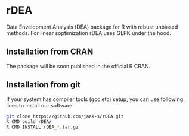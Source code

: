 rDEA
====

Data Envelopment Analysis (DEA) package for R with robust unbiased methods. For linear soptimization rDEA uses GLPK under the hood.

Installation from CRAN
---------------------

The package will be soon published in the official R CRAN.

Installation from git
--------------------

If your system has compiler tools (gcc etc) setup, you can use following lines to install our software
```bash
git clone https://github.com/jaak-s/rDEA.git
R CMD build rDEA/
R CMD INSTALL rDEA_*.tar.gz
```

